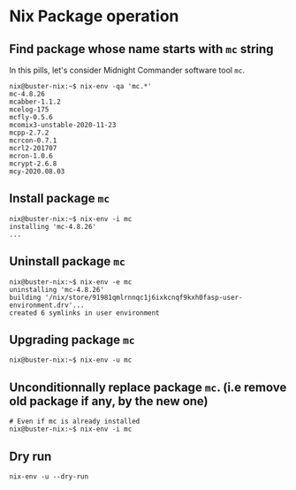 # Nix Package operation
## Find package whose name starts with `mc` string
In this pills, let's consider Midnight Commander software tool `mc`.
```
nix@buster-nix:~$ nix-env -qa 'mc.*'
mc-4.8.26
mcabber-1.1.2
mcelog-175
mcfly-0.5.6
mcomix3-unstable-2020-11-23
mcpp-2.7.2
mcrcon-0.7.1
mcrl2-201707
mcron-1.0.6
mcrypt-2.6.8
mcy-2020.08.03
```
## Install package `mc`
```
nix@buster-nix:~$ nix-env -i mc
installing 'mc-4.8.26'
...
```
## Uninstall package `mc`
```
nix@buster-nix:~$ nix-env -e mc
uninstalling 'mc-4.8.26'
building '/nix/store/91981qmlrnnqc1j6ixkcnqf9kxh0fasp-user-environment.drv'...
created 6 symlinks in user environment
```
## Upgrading package `mc`
```
nix@buster-nix:~$ nix-env -u mc
```
## Unconditionnally replace package `mc`. (i.e remove old package if any, by the new one)
```
# Even if mc is already installed
nix@buster-nix:~$ nix-env -i mc
```
## Dry run
```
nix-env -u --dry-run
```
